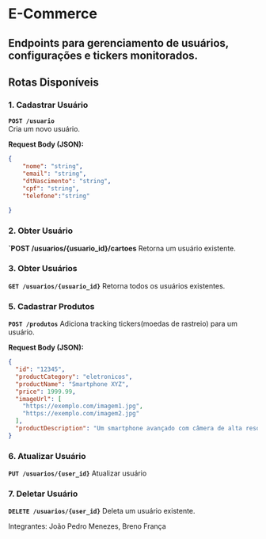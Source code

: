 # E-Commerce


Endpoints para gerenciamento de usuários, configurações e tickers monitorados.
---

## **Rotas Disponíveis**

### **1. Cadastrar Usuário**
**`POST /usuario`**  
Cria um novo usuário.

**Request Body (JSON):**
```json
{
    "nome": "string",
    "email": "string",
    "dtNascimento": "string",
    "cpf": "string",
    "telefone":"string"
    
}
```
### **2. Obter Usuário**
**`POST /usuarios/{usuario_id}/cartoes**
Retorna um usuário existente.

### **3. Obter Usuários**
**`GET /usuarios/{usuario_id}`**
Retorna todos os usuários existentes.



### **5. Cadastrar Produtos**
**`POST /produtos`**
Adiciona tracking tickers(moedas de rastreio) para um usuário.

**Request Body (JSON):**
```json
{
  "id": "12345",
  "productCategory": "eletronicos",
  "productName": "Smartphone XYZ",
  "price": 1999.99,
  "imageUrl": [
    "https://exemplo.com/imagem1.jpg",
    "https://exemplo.com/imagem2.jpg"
  ],
  "productDescription": "Um smartphone avançado com câmera de alta resolução"
}
```
### **6. Atualizar Usuário**
**`PUT /usuarios/{user_id}`**
Atualizar usuário
### **7. Deletar Usuário**
**`DELETE /usuarios/{user_id}`**
Deleta um usuário existente.

Integrantes:
João Pedro Menezes, Breno França

